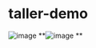 # taller-demo
![image](https://github.com/user-attachments/assets/9fa4d425-b759-4129-bc35-4c54f0d9525f)
**![image](https://github.com/user-attachments/assets/d100a182-edbf-42a8-8765-67009a2a8301)
**
